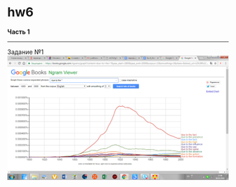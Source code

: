 # hw6
**Часть 1**
***
Задание №1
![](https://github.com/avvylegzhanina/hw6/blob/master/%D0%93%D1%80%D0%B0%D1%84%D0%B8%D0%BA.png)
